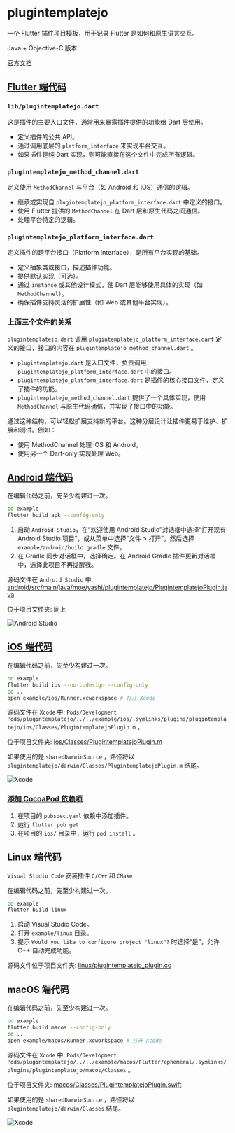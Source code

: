 # plugintemplatejo

一个 Flutter 插件项目模板，用于记录 Flutter 是如何和原生语言交互。

Java + Objective-C 版本

[官方文档](https://docs.flutter.dev/packages-and-plugins/developing-packages#edit-plugin-package)

## [Flutter 端代码](https://docs.flutter.dev/packages-and-plugins/developing-packages#step-2a-define-the-package-api-dart)

### `lib/plugintemplatejo.dart`

这是插件的主要入口文件，通常用来暴露插件提供的功能给 Dart 层使用。

- 定义插件的公共 API。
- 通过调用底层的 `platform_interface` 来实现平台交互。
- 如果插件是纯 Dart 实现，则可能直接在这个文件中完成所有逻辑。

### `plugintemplatejo_method_channel.dart`

定义使用 `MethodChannel` 与平台（如 Android 和 iOS）通信的逻辑。

- 继承或实现自 `plugintemplatejo_platform_interface.dart` 中定义的接口。
- 使用 Flutter 提供的 `MethodChannel` 在 Dart 层和原生代码之间通信。
- 处理平台特定的逻辑。

### `plugintemplatejo_platform_interface.dart`

定义插件的跨平台接口（Platform Interface），是所有平台实现的基础。

- 定义抽象类或接口，描述插件功能。
- 提供默认实现（可选）。
- 通过 `instance` 或其他设计模式，使 Dart 层能够使用具体的实现（如 `MethodChannel`）。
- 确保插件支持灵活的扩展性（如 Web 或其他平台实现）。

### 上面三个文件的关系

`plugintemplatejo.dart` 调用 `plugintemplatejo_platform_interface.dart` 定义的接口，接口的内容在 `plugintemplatejo_method_channel.dart` 。

- `plugintemplatejo.dart` 是入口文件，负责调用 `plugintemplatejo_platform_interface.dart` 中的接口。
- `plugintemplatejo_platform_interface.dart` 是插件的核心接口文件，定义了插件的功能。
- `plugintemplatejo_method_channel.dart` 提供了一个具体实现，使用 `MethodChannel` 与原生代码通信，并实现了接口中的功能。

通过这种结构，可以轻松扩展支持新的平台。这种分层设计让插件更易于维护、扩展和测试。例如：

- 使用 MethodChannel 处理 iOS 和 Android。
- 使用另一个 Dart-only 实现处理 Web。

## [Android 端代码](https://docs.flutter.dev/packages-and-plugins/developing-packages#step-2b-add-android-platform-code-kt-java)

在编辑代码之前，先至少构建过一次。

```sh
cd example
flutter build apk --config-only
```

1. 启动 `Android Studio`，在“欢迎使用 Android Studio”对话框中选择“打开现有 Android Studio 项目”，或从菜单中选择“文件 > 打开”，然后选择 `example/android/build.gradle` 文件。
2. 在 Gradle 同步对话框中，选择确定。在 Android Gradle 插件更新对话框中，选择此项目不再提醒我。

源码文件在 `Android Studio` 中: [android/src/main/java/moe/yashi/plugintemplatejo/PlugintemplatejoPlugin.java](android/src/main/java/moe/yashi/plugintemplatejo/PlugintemplatejoPlugin.java)

位于项目文件夹: 同上

![Android Studio](readme.img/android_src.png)

## [iOS 端代码](https://docs.flutter.dev/packages-and-plugins/developing-packages#step-2c-add-ios-platform-code-swift-hplus-m)

在编辑代码之前，先至少构建过一次。

```sh
cd example
flutter build ios --no-codesign --config-only
cd ..
open example/ios/Runner.xcworkspace # 打开 Xcode
```

源码文件在 `Xcode` 中: `Pods/Development Pods/plugintemplatejo/../../example/ios/.symlinks/plugins/plugintemplatejo/ios/Classes/PlugintemplatejoPlugin.m` 。

位于项目文件夹: [ios/Classes/PlugintemplatejoPlugin.m](ios/Classes/PlugintemplatejoPlugin.m)

如果使用的是 `sharedDarwinSource` ，路径将以 `plugintemplatejo/darwin/Classes/PlugintemplatejoPlugin.m` 结尾。

![Xcode](readme.img/ios_src.png)

### [添加 CocoaPod 依赖项](https://docs.flutter.dev/packages-and-plugins/developing-packages#add-cocoapod-dependencies)

1. 在项目的 `pubspec.yaml` 依赖中添加插件。
2. 运行 `flutter pub get`
3. 在项目的 `ios/` 目录中，运行 `pod install` 。

## Linux 端代码

`Visual Studio Code` 安装插件 `C/C++` 和 `CMake`

在编辑代码之前，先至少构建过一次。

```sh
cd example
flutter build linux
```

1. 启动 Visual Studio Code。
2. 打开 `example/linux` 目录。
3. 提示 `Would you like to configure project "linux"?` 时选择“是”，允许 C++ 自动完成功能。

源码文件位于项目文件夹: [linux/plugintemplatejo_plugin.cc](linux/plugintemplatejo_plugin.cc)

## macOS 端代码

在编辑代码之前，先至少构建过一次。

```sh
cd example
flutter build macos --config-only
cd ..
open example/macos/Runner.xcworkspace # 打开 Xcode
```

源码文件在 `Xcode` 中: `Pods/Development Pods/plugintemplatejo/../../example/macos/Flutter/ephemeral/.symlinks/plugins/plugintemplatejo/macos/Classes` 。

位于项目文件夹: [macos/Classes/PlugintemplatejoPlugin.swift](macos/Classes/PlugintemplatejoPlugin.swift)

如果使用的是 `sharedDarwinSource` ，路径将以 `plugintemplatejo/darwin/Classes` 结尾。

![Xcode](readme.img/macos_src.png)

